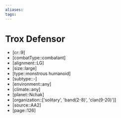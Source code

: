 ```yaml
---
aliases: 
tags: 
---
```


# Trox Defensor

- [cr::9]
- [combatType::combatant]
- [alignment::LG]
- [size::large]
- [type::monstrous humanoid]
- [subtype::-]
- [environment::any]
- [climate::any]
- [planet::Nchak]
- [organization::['solitary', 'band(2-8)', 'clan(9-20)']]
- [source::AA2]
- [page::126]
